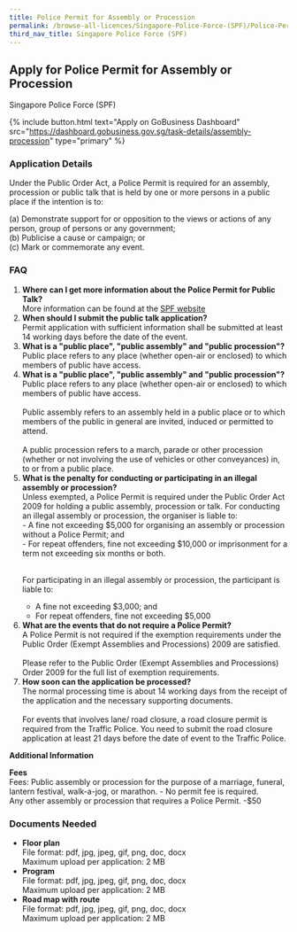 ```yaml
---
title: Police Permit for Assembly or Procession
permalink: /browse-all-licences/Singapore-Police-Force-(SPF)/Police-Permit-for-Assembly-or-Procession
third_nav_title: Singapore Police Force (SPF)
---
```


## Apply for Police Permit for Assembly or Procession

Singapore Police Force (SPF)

{% include button.html text="Apply on GoBusiness Dashboard" src="https://dashboard.gobusiness.gov.sg/task-details/assembly-procession" type="primary" %}

<H3>Application Details</H3>

<p>Under the Public Order Act, a Police Permit is required for an assembly, procession or public talk that is held by one or more persons in a public place if the intention is to:</p>
<p>(a) Demonstrate support for or opposition to the views or actions of any person, group of persons or any government;<br>(b) Publicise a cause or campaign; or<br>(c) Mark or commemorate any event.</p>


<h3>FAQ</h3>

<ol>
<li>
<strong>Where can I get more information about the Police Permit for Public Talk?</strong><br> 
More information can be found at the 
<a href="https://www.police.gov.sg/e-Services/Police-Permit" target="_blank" rel="noopener">SPF website</a>
</li>


<li>
<strong>When should I submit the public talk application?
</strong><br> 
Permit application with sufficient information shall be submitted at least 14 working days before the date of the event. 
</li>

<li>
<strong>What is a "public place", "public assembly" and "public procession"?
</strong><br> 
Public place refers to any place (whether open-air or enclosed) to which members of public have access.
</li>

<li>
<strong>What is a "public place", "public assembly" and "public procession"?
</strong><br> 
Public place refers to any place (whether open-air or enclosed) to which members of public have access.<br><br>
Public assembly refers to an assembly held in a public place or to which members of the public in general are invited, induced or permitted to attend.<br><br>
A public procession refers to a march, parade or other procession (whether or not involving the use of vehicles or other conveyances) in, to or from a public place.
</li>

<li>
<strong>What is the penalty for conducting or participating in an illegal assembly or procession?
</strong><br> 
Unless exempted, a Police Permit is required under the Public Order Act 2009 for holding a public assembly, procession or talk. For conducting an illegal assembly or procession, the organiser is liable to:<br>
- A fine not exceeding $5,000 for organising an assembly or procession without a Police Permit; and<br>
- For repeat offenders, fine not exceeding $10,000 or imprisonment for a term not exceeding six months or both.<br><br>

For participating in an illegal assembly or procession, the participant is liable to:<br>
- A fine not exceeding $3,000; and<br>
- For repeat offenders, fine not exceeding $5,000
</li>

<li>
<strong>What are the events that do not require a Police Permit?
</strong><br> 
A Police Permit is not required if the exemption requirements under the Public Order (Exempt Assemblies and Processions) 2009 are satisfied.
<br><br>
Please refer to the Public Order (Exempt Assemblies and Processions) Order 2009 for the full list of exemption requirements.
</li>


<li>
<strong>How soon can the application be processed?
</strong><br> 
The normal processing time is about 14 working days from the receipt of the application and the necessary supporting documents.
<br><br>
For events that involves lane/ road closure, a road closure permit is required from the Traffic Police. You need to submit the road closure application at least 21 days before the date of event to the Traffic Police.
</li>

</ol>


<strong>Additional Information</strong>

<p><strong>Fees</strong><br>
Fees: Public assembly or procession for the purpose of a marriage, funeral, lantern festival, walk-a-jog, or marathon. - No permit fee is required.<br>
Any other assembly or procession that requires a Police Permit. -$50</p>

<H3>Documents Needed</H3>

<ul> 
<li><strong>Floor plan</strong><br> 
File format: pdf, jpg, jpeg, gif, png, doc, docx<br> 
Maximum upload per application: 2 MB 
</li> 
<li><strong>Program</strong><br> 
File format: pdf, jpg, jpeg, gif, png, doc, docx<br> 
Maximum upload per application: 2 MB 
</li> 
<li><strong>Road map with route</strong><br> 
File format: pdf, jpg, jpeg, gif, png, doc, docx<br> 
Maximum upload per application: 2 MB 
</li> 
</ul>

